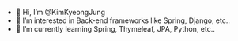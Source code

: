 - 👋 Hi, I’m @KimKyeongJung
- 👀 I’m interested in Back-end frameworks like Spring, Django, etc..
- 🌱 I’m currently learning Spring, Thymeleaf, JPA, Python, etc..

<!---
KimKyeongJung/KimKyeongJung is a ✨ special ✨ repository because its `README.md` (this file) appears on your GitHub profile.
You can click the Preview link to take a look at your changes.
--->
